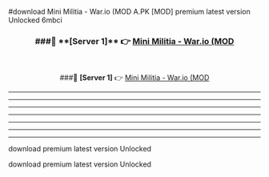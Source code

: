 #download Mini Militia - War.io (MOD A.PK [MOD] premium latest version Unlocked 6mbci 



<div align="center">
<h3>###🔹 **[Server 1]** 👉 <a href="https://download1apk.web.app/">Mini Militia - War.io (MOD</a></h3><br>


###🔹 **[Server 1]** 👉 <a href="https://download1apk.web.app/">Mini Militia - War.io (MOD</a></h3>
</div>



----------------------------------------------------------

----------------------------------------------------------

----------------------------------------------------------

----------------------------------------------------------

----------------------------------------------------------

----------------------------------------------------------

----------------------------------------------------------

download premium latest version Unlocked

download premium latest version Unlocked
